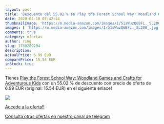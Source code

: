 ```yaml
---
layout: post
title: 'Descuento del 55.02 % en Play the Forest School Way: Woodland Gam'
date: 2020-04-10 07:42:44
thumbnailImage: 'https://m.media-amazon.com/images/I/51sWuzQ6BFL._SL200_.jpg'
images: [ 'https://m.media-amazon.com/images/I/51sWuzQ6BFL._SL200_.jpg' ]
comments: true
category: ofertas
author: ring
slug: 1780289294
description:
actualPrice: 6.99 EUR
comparePrice: 15.54 EUR
inStock: true
---
```


Tienes [Play the Forest School Way: Woodland Games and Crafts for Adventurous Kids](https://www.amazon.es/dp/1780289294/?tag=redken-21) con un 55.02 % de descuento con precio de oferta de 6.99 EUR (original: 15.54 EUR) en el siguiente enlace!

[![](https://m.media-amazon.com/images/I/51sWuzQ6BFL._SL200_.jpg)](https://www.amazon.es/dp/1780289294/?tag=redken-21)

[Accede a la oferta!!](https://www.amazon.es/dp/1780289294/?tag=redken-21)

[Consulta otras ofertas en nuestro canal de telegram](https://t.me/s/ofertas25)
